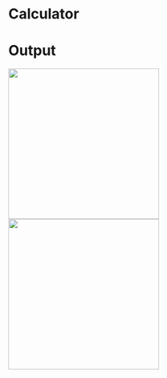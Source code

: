 # Calculator
# Output

<image src="https://user-images.githubusercontent.com/98393765/218884791-7112b4b4-4ee5-4420-9f15-4175539145bb.png" width="300" hight="500">
<image src="https://user-images.githubusercontent.com/98393765/218884798-27f4718d-e1eb-43c9-b812-4ca7244c68bb.png" width="300" hight="500">

